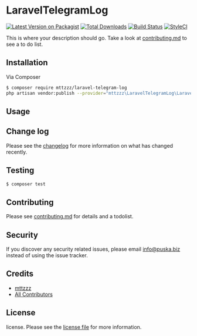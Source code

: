 # LaravelTelegramLog

[![Latest Version on Packagist][ico-version]][link-packagist]
[![Total Downloads][ico-downloads]][link-downloads]
[![Build Status][ico-travis]][link-travis]
[![StyleCI][ico-styleci]][link-styleci]

This is where your description should go. Take a look at [contributing.md](contributing.md) to see a to do list.

## Installation

Via Composer

``` bash
$ composer require mttzzz/laravel-telegram-log
php artisan vendor:publish --provider="mttzzz\LaravelTelegramLog\LaravelTelegramLogServiceProvider"
```

## Usage

## Change log

Please see the [changelog](changelog.md) for more information on what has changed recently.

## Testing

``` bash
$ composer test
```

## Contributing

Please see [contributing.md](contributing.md) for details and a todolist.

## Security

If you discover any security related issues, please email info@puska.biz instead of using the issue tracker.

## Credits

- [mttzzz][link-author]
- [All Contributors][link-contributors]

## License

license. Please see the [license file](license.md) for more information.

[ico-version]: https://img.shields.io/packagist/v/mttzzz/laraveltelegramlog.svg?style=flat-square
[ico-downloads]: https://img.shields.io/packagist/dt/mttzzz/laraveltelegramlog.svg?style=flat-square
[ico-travis]: https://img.shields.io/travis/mttzzz/laraveltelegramlog/master.svg?style=flat-square
[ico-styleci]: https://styleci.io/repos/12345678/shield

[link-packagist]: https://packagist.org/packages/mttzzz/laraveltelegramlog
[link-downloads]: https://packagist.org/packages/mttzzz/laraveltelegramlog
[link-travis]: https://travis-ci.org/mttzzz/laraveltelegramlog
[link-styleci]: https://styleci.io/repos/12345678
[link-author]: https://github.com/mttzzz
[link-contributors]: ../../contributors
